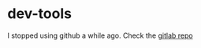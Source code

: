 # dev-tools

I stopped using github a while ago. Check the [gitlab repo](https://gitlab.com/orbos/dev-tools/tree/experimental)
